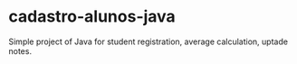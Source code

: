 # cadastro-alunos-java
Simple project of Java for student registration, average calculation, uptade notes.
